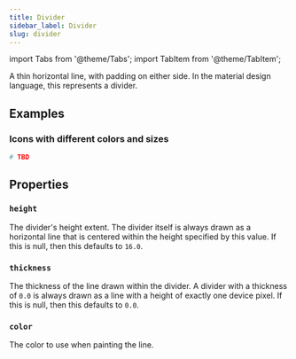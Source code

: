 ```yaml
---
title: Divider
sidebar_label: Divider
slug: divider
---
```

import Tabs from '@theme/Tabs';
import TabItem from '@theme/TabItem';

A thin horizontal line, with padding on either side. In the material design language, this represents a divider.

## Examples

### Icons with different colors and sizes

<Tabs groupId="language">
  <TabItem value="python" label="Python" default>

```python
# TBD
```
  </TabItem>
</Tabs>

## Properties

### `height`

The divider's height extent. The divider itself is always drawn as a horizontal line that is centered within the height specified by this value. If this is null, then this defaults to `16.0`.

### `thickness`

The thickness of the line drawn within the divider. A divider with a thickness of `0.0` is always drawn as a line with a height of exactly one device pixel. If this is null, then this defaults to `0.0`.

### `color`

The color to use when painting the line.